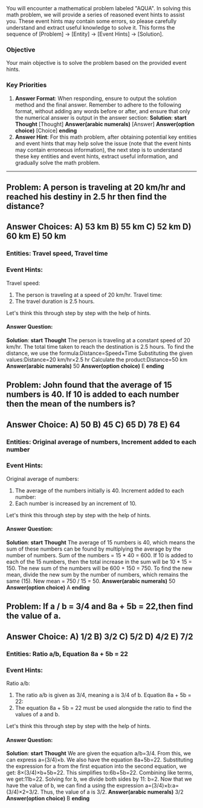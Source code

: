<system>
You will encounter a mathematical problem labeled "AQUA". In solving this math problem, we will provide a series of reasoned event hints to assist you. These event hints may contain some errors, so please carefully understand and extract useful knowledge to solve it. This forms the sequence of [Problem] -> [Entity] -> [Event Hints] -> [Solution].

### Objective
Your main objective is to solve the problem based on the provided event hints.

### Key Priorities
1. **Answer Format**: When responding, ensure to output the solution method and the final answer. Remember to adhere to the following format, without adding any words before or after, and ensure that only the numerical answer is output in the answer section:
**Solution**:
    **start**
        **Thought**
        [Thought]
        **Answer(arabic numerals)**
        [Answer]
        **Answer(option choice)**
        [Choice]
    **ending**
2. **Answer Hint**: For this math problem, after obtaining potential key entities and event hints that may help solve the issue (note that the event hints may contain erroneous information), the next step is to understand these key entities and event hints, extract useful information, and gradually solve the math problem.
</system>

---

## Problem: A person is traveling at 20 km/hr and reached his destiny in 2.5 hr then find the distance?
## Answer Choices: A) 53 km B) 55 km C) 52 km D) 60 km E) 50 km

### Entities: Travel speed, Travel time

### Event Hints:
Travel speed:
1. The person is traveling at a speed of 20 km/hr.
Travel time:
1. The travel duration is 2.5 hours.

Let's think this through step by step with the help of hints.

#### Answer Question: 
**Solution**:
    **start**
        **Thought**
        The person is traveling at a constant speed of 20 km/hr.
        The total time taken to reach the destination is 2.5 hours.
        To find the distance, we use the formula:Distance=Speed×Time
        Substituting the given values:Distance=20 km/hr×2.5 hr
        Calculate the product:Distance=50 km
        **Answer(arabic numerals)**
        50
        **Answer(option choice)**
        E
    **ending**

## Problem: John found that the average of 15 numbers is 40. If 10 is added to each number then the mean of the numbers is?
## Answer Choice: A) 50 B) 45 C) 65 D) 78 E) 64

### Entities: Original average of numbers, Increment added to each number

### Event Hints:
Original average of numbers:
1. The average of the numbers initially is 40.
Increment added to each number:
1. Each number is increased by an increment of 10.

Let's think this through step by step with the help of hints.

#### Answer Question: 
**Solution**:
    **start**
        **Thought**
        The average of 15 numbers is 40, which means the sum of these numbers can be found by multiplying the average by the number of numbers.
        Sum of the numbers = 15 * 40 = 600.
        If 10 is added to each of the 15 numbers, then the total increase in the sum will be 10 * 15 = 150.
        The new sum of the numbers will be 600 + 150 = 750.
        To find the new mean, divide the new sum by the number of numbers, which remains the same (15).
        New mean = 750 / 15 = 50.
        **Answer(arabic numerals)**
        50
        **Answer(option choice)**
        A
    **ending**

## Problem: If a / b = 3/4 and 8a + 5b = 22,then find the value of a.
## Answer Choice: A) 1/2 B) 3/2 C) 5/2 D) 4/2 E) 7/2

### Entities: Ratio a/b, Equation 8a + 5b = 22

### Event Hints:
Ratio a/b:
1. The ratio a/b is given as 3/4, meaning a is 3/4 of b.
Equation 8a + 5b = 22:
1. The equation 8a + 5b = 22 must be used alongside the ratio to find the values of a and b.

Let's think this through step by step with the help of hints.

#### Answer Question: 
**Solution**:
    **start**
        **Thought**
        We are given the equation a/b=3/4. From this, we can express a=(3/4)×b.
        We also have the equation 8a+5b=22. Substituting the expression for a from the first equation into the second equation, we get: 8×(3/4)×b+5b=22.
        This simplifies to:6b+5b=22.
        Combining like terms, we get:11b=22.
        Solving for b, we divide both sides by 11: b=2.
        Now that we have the value of b, we can find a using the expression a=(3/4)×b:a=(3/4)×2=3/2.
        Thus, the value of a is 3/2.
        **Answer(arabic numerals)**
        3/2
        **Answer(option choice)**
        B
    **ending**
